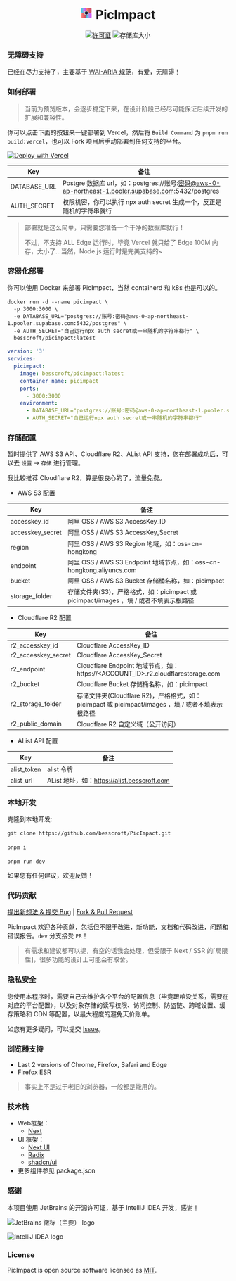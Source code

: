 <h1 align="center">
<img width="28" src="./public/maskable-icon.png">
PicImpact
</h1>

<p align="center">
  <a href="https://github.com/besscroft/PicImpact/blob/main/LICENSE"><img src="https://img.shields.io/github/license/besscroft/PicImpact?style=flat-square" alt="许可证"></a>
  <img src="https://img.shields.io/github/repo-size/besscroft/PicImpact?style=flat-square&color=328657" alt="存储库大小">
</p>

### 无障碍支持

已经在尽力支持了，主要基于 [WAI-ARIA 规范](https://developer.mozilla.org/zh-CN/docs/Learn/Accessibility/WAI-ARIA_basics)，有爱，无障碍！

### 如何部署

> 当前为预览版本，会逐步稳定下来，在设计阶段已经尽可能保证后续开发的扩展和兼容性。

你可以点击下面的按钮来一键部署到 Vercel，然后将 `Build Command` 为 `pnpm run build:vercel`，也可以 Fork 项目后手动部署到任何支持的平台。

<a href="https://vercel.com/new/clone?repository-url=https%3A%2F%2Fgithub.com%2Fbesscroft%2FPicImpact&env=DATABASE_URL,AUTH_SECRET"><img src="https://vercel.com/button" alt="Deploy with Vercel"/></a>

| Key          | 备注                                                                                        |
|--------------|-------------------------------------------------------------------------------------------|
| DATABASE_URL | Postgre 数据库 url，如：postgres://账号:密码@aws-0-ap-northeast-1.pooler.supabase.com:5432/postgres |
| AUTH_SECRET  | 权限机密，你可以执行 npx auth secret 生成一个，反正是随机的字符串就行                                               |

> 部署就是这么简单，只需要您准备一个干净的数据库就行！
> 
> 不过，不支持 ALL Edge 运行时，毕竟 Vercel 就只给了 Edge 100M 内存，太小了...当然，Node.js 运行时是完美支持的~

### 容器化部署

你可以使用 Docker 来部署 PicImpact，当然 containerd 和 k8s 也是可以的。

```shell
docker run -d --name picimpact \
  -p 3000:3000 \
  -e DATABASE_URL="postgres://账号:密码@aws-0-ap-northeast-1.pooler.supabase.com:5432/postgres" \
  -e AUTH_SECRET="自己运行npx auth secret或一串随机的字符串都行" \
  besscroft/picimpact:latest
```

```yaml
version: '3'
services:
  picimpact:
    image: besscroft/picimpact:latest
    container_name: picimpact
    ports:
      - 3000:3000
    environment:
      - DATABASE_URL="postgres://账号:密码@aws-0-ap-northeast-1.pooler.supabase.com:5432/postgres"
      - AUTH_SECRET="自己运行npx auth secret或一串随机的字符串都行"
```

### 存储配置

暂时提供了 AWS S3 API、Cloudflare R2、AList API 支持，您在部署成功后，可以去 `设置` -> `存储` 进行管理。

我比较推荐 Cloudflare R2，算是很良心的了，流量免费。

- AWS S3 配置

| Key              | 备注                                                           |
|------------------|--------------------------------------------------------------|
| accesskey_id     | 阿里 OSS / AWS S3 AccessKey_ID                                 |
| accesskey_secret | 阿里 OSS / AWS S3 AccessKey_Secret                             |
| region           | 阿里 OSS / AWS S3 Region 地域，如：oss-cn-hongkong                  |
| endpoint         | 阿里 OSS / AWS S3 Endpoint 地域节点，如：oss-cn-hongkong.aliyuncs.com |
| bucket           | 阿里 OSS / AWS S3 Bucket 存储桶名称，如：picimpact                     |
| storage_folder   | 存储文件夹(S3)，严格格式，如：picimpact 或 picimpact/images ，填 / 或者不填表示根路径 |

- Cloudflare R2 配置

| Key                 | 备注                                                                       |
|---------------------|--------------------------------------------------------------------------|
| r2_accesskey_id     | Cloudflare AccessKey_ID                                                  |
| r2_accesskey_secret | Cloudflare AccessKey_Secret                                              |
| r2_endpoint         | Cloudflare Endpoint 地域节点，如：https://<ACCOUNT_ID>.r2.cloudflarestorage.com |
| r2_bucket           | Cloudflare Bucket 存储桶名称，如：picimpact                                      |
| r2_storage_folder   | 存储文件夹(Cloudflare R2)，严格格式，如：picimpact 或 picimpact/images ，填 / 或者不填表示根路径  |
| r2_public_domain    | Cloudflare R2 自定义域（公开访问）                                                 |

- AList API 配置

| Key         | 备注                                     |
|-------------|----------------------------------------|
| alist_token | alist 令牌                               |
| alist_url   | AList 地址，如：https://alist.besscroft.com |

### 本地开发

克隆到本地开发:

```shell
git clone https://github.com/besscroft/PicImpact.git

pnpm i

pnpm run dev
```

如果您有任何建议，欢迎反馈！

### 代码贡献

[提出新想法 & 提交 Bug](https://github.com/besscroft/PicImpact/issues/new) | [Fork & Pull Request](https://github.com/besscroft/PicImpact/fork)

PicImpact 欢迎各种贡献，包括但不限于改进，新功能，文档和代码改进，问题和错误报告。`dev` 分支接受 `PR`！

> 有需求和建议都可以提，有空的话我会处理，但受限于 Next / SSR 的⌈局限性⌋，很多功能的设计上可能会有取舍。

### 隐私安全

您使用本程序时，需要自己去维护各个平台的配置信息（毕竟跟咱没关系，需要在对应的平台配置），以及对象存储的读写权限、访问控制、防盗链、跨域设置、缓存策略和 CDN 等配置，以最大程度的避免天价账单。

如您有更多疑问，可以提交 [Issue](https://github.com/besscroft/PicImpact/issues/new)。

### 浏览器支持

- Last 2 versions of Chrome, Firefox, Safari and Edge
- Firefox ESR

> 事实上不是过于老旧的浏览器，一般都是能用的。

### 技术栈

- Web框架：
  - [Next](https://github.com/vercel/next.js)
- UI 框架：
  - [Next UI](https://github.com/nextui-org/nextui)
  - [Radix](https://www.radix-ui.com/)
  - [shadcn/ui](https://ui.shadcn.com/)
- 更多组件参见 package.json

### 感谢

本项目使用 JetBrains 的开源许可证，基于 IntelliJ IDEA 开发，感谢！

![JetBrains 徽标（主要） logo](https://resources.jetbrains.com/storage/products/company/brand/logos/jb_beam.svg)

![IntelliJ IDEA logo](https://resources.jetbrains.com/storage/products/company/brand/logos/IntelliJ_IDEA.svg)

### License

PicImpact is open source software licensed as [MIT](https://github.com/besscroft/PicImpact/blob/main/LICENSE).

